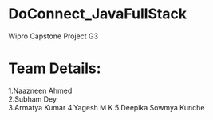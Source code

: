 # DoConnect_JavaFullStack
 Wipro Capstone Project G3
 # Team Details: 
 
 1.Naazneen Ahmed  <br />
 2.Subham Dey  <br />
 3.Armatya Kumar
 4.Yagesh M K
 5.Deepika Sowmya Kunche

